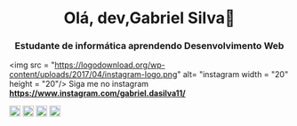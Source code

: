 <h1 align = "center"> Olá, dev,Gabriel Silva👋 </h1>
<h3 align = "center"> Estudante de informática aprendendo Desenvolvimento Web </h3>



 <img src = "https://logodownload.org/wp-content/uploads/2017/04/instagram-logo.png" alt= "instagram width = "20" height = "20"/> Siga me no instagram **https://www.instagram.com/gabriel.dasilva11/**



<p align = "left">
  <img src = "https://devicons.github.io/devicon/devicon.git/icons/react/react-original-wordmark.svg" alt = "react" width = "20" height = "20" />
<img src = "https://devicons.github.io/devicon/devicon.git/icons/css3/css3-original-wordmark.svg" alt = "css3" width = "20" height = "20" />
<img src = "https://devicons.github.io/devicon/devicon.git/icons/html5/html5-original-wordmark.svg" alt = "html5" width = "20" height = "20" />
<img src = "https://devicons.github.io/devicon/devicon.git/icons/javascript/javascript-original.svg" alt = "javascript" width = "20" height = "20" />
<link rel = "stylesheet" href = "https://cdn.jsdelivr.net/gh/konpa/devicon@master/devicon.min.css">
 
</p>
